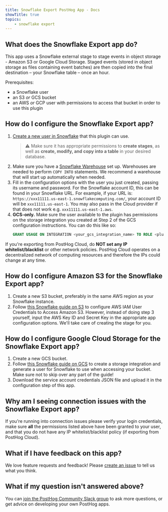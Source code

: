 ```yaml
---
title: Snowflake Export PostHog App - Docs
showTitle: true
topics:
    - snowflake export
---
```


## What does the Snowflake Export app do?

This app uses a Snowflake external stage to stage events in object storage - Amazon S3 or Google Cloud Storage. Staged events (stored in object storage as files containing event batches) are then copied into the final destination – your Snowflake table – once an hour. 

Prerequisites:
- a Snowflake user
- an S3 _or_ GCS bucket
- an AWS _or_ GCP user with permissions to access that bucket in order to use this plugin

## How do I configure the Snowflake Export app?

1. [Create a new user in Snowflake](https://docs.snowflake.com/en/sql-reference/sql/create-user.html) that this plugin can use.
    > ⚠️ Make sure it has appropriate permissions to **create stages**, as well as **create, modify, and copy into a table** in your desired database. 
2. Make sure you have a [Snowflake Warehouse](https://docs.snowflake.com/en/user-guide/warehouses-overview.html) set up. Warehouses are needed to perform `COPY INTO` statements. We recommend a warehouse that will start up automatically when needed.
3. Fill in the configuration options with the user you just created, passing its username and password. For the Snowflake account ID, this can be found in your Snowflake URL. For example, if your URL is: `https://xxx11111.us-east-1.snowflakecomputing.com/`, your account ID will be `xxx11111.us-east-1`. You may also pass in the Cloud provider if that does not work e.g. `xxx11111.us-east-1.aws`.
4. **GCS-only.** Make sure the user available to the plugin has permissions on the storage integration you created at Step 2 of the GCS configuration instructions. You can do this like so:
    ```sql
    GRANT USAGE ON INTEGRATION <your_gcs_integration_name> TO ROLE <plugin_user_role>
    ```

If you're exporting from PostHog Cloud, do **NOT set any IP whitelist/blacklist** or other network policies. PostHog Cloud operates on a decentralized network of computing resources and therefore the IPs could change at any time.

## How do I configure Amazon S3 for the Snowflake Export app?

1. Create a new S3 bucket, preferably in the same AWS region as your Snowflake instance.
2. Follow [this Snowflake guide on S3](https://docs.snowflake.com/en/user-guide/data-load-s3-config-aws-iam-user.html) to configure AWS IAM User Credentials to Access Amazon S3. However, instead of doing step 3 yourself, input the AWS Key ID and Secret Key in the appropriate app configuration options. We'll take care of creating the stage for you.

## How do I configure Google Cloud Storage for the Snowflake Export app?

1. Create a new GCS bucket.
2. Follow [this Snowflake guide on GCS](https://docs.snowflake.com/en/user-guide/data-load-gcs-config.html) to create a storage integration and generate a user for Snowflake to use when accessing your bucket. Make sure not to skip over any part of the guide!
3. Download the service account credentials JSON file and upload it in the configuration step of this app.

## Why am I seeing connection issues with the Snowflake Export app?

If you're running into connection issues please verify your login credentials, make sure **all** the permissions listed above have been granted to your user, and that you do not have any IP whitelist/blacklist policy (if exporting from PostHog Cloud).

## What if I have feedback on this app?

We love feature requests and feedback! Please [create an issue](https://github.com/PostHog/posthog/issues/new?assignees=&labels=enhancement%2C+feature&template=feature_request.md) to tell us what you think. 

## What if my question isn't answered above?

You can [join the PostHog Community Slack group](/slack) to ask more questions, or get advice on developing your own PostHog apps.